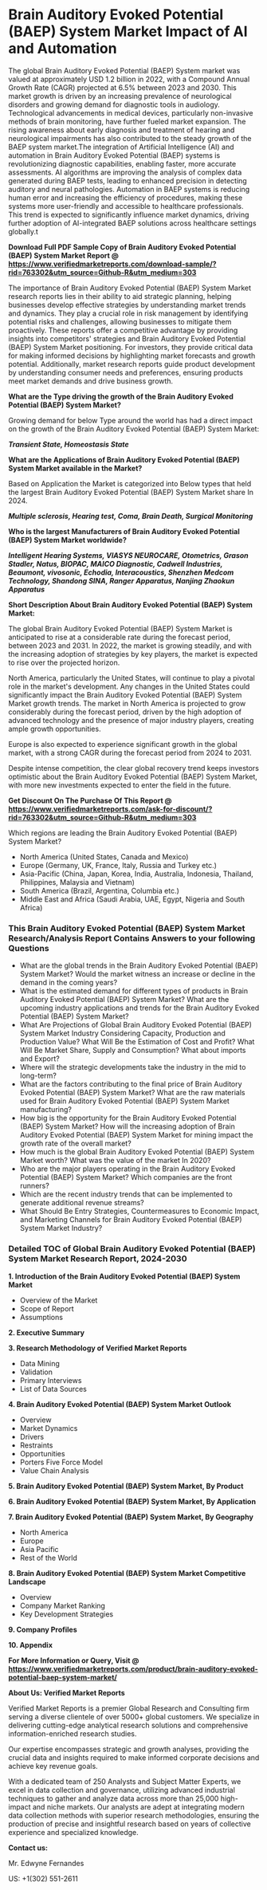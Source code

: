 <meta name="title" content="Global Brain Auditory Evoked Potential (BAEP) System Market Impact of AI and Automation"><meta name="description" content="The global Brain Auditory Evoked Potential (BAEP) System market was valued at approximately USD 1.2 billion in 2022, with a Compound Annual Growth Rate (CAGR) projected a"><meta name="title" content="Brain Auditory Evoked Potential (BAEP) System Market Size, Share, Scope, Trends, Growth, Opportunities, Analysis, Forecast"><h1>Brain Auditory Evoked Potential (BAEP) System Market Impact of AI and Automation</h1>The global Brain Auditory Evoked Potential (BAEP) System market was valued at approximately USD 1.2 billion in 2022, with a Compound Annual Growth Rate (CAGR) projected at 6.5% between 2023 and 2030. This market growth is driven by an increasing prevalence of neurological disorders and growing demand for diagnostic tools in audiology. Technological advancements in medical devices, particularly non-invasive methods of brain monitoring, have further fueled market expansion. The rising awareness about early diagnosis and treatment of hearing and neurological impairments has also contributed to the steady growth of the BAEP system market.The integration of Artificial Intelligence (AI) and automation in Brain Auditory Evoked Potential (BAEP) systems is revolutionizing diagnostic capabilities, enabling faster, more accurate assessments. AI algorithms are improving the analysis of complex data generated during BAEP tests, leading to enhanced precision in detecting auditory and neural pathologies. Automation in BAEP systems is reducing human error and increasing the efficiency of procedures, making these systems more user-friendly and accessible to healthcare professionals. This trend is expected to significantly influence market dynamics, driving further adoption of AI-integrated BAEP solutions across healthcare settings globally.t</p><p id="" class=""><strong>Download Full PDF Sample Copy of Brain Auditory Evoked Potential (BAEP) System Market Report @ <a href="https://www.verifiedmarketreports.com/download-sample/?rid=763302&utm_source=Github-R&utm_medium=303" target="_blank">https://www.verifiedmarketreports.com/download-sample/?rid=763302&utm_source=Github-R&utm_medium=303</a></strong></p><p>The importance of&nbsp;Brain Auditory Evoked Potential (BAEP) System Market research reports lies in their ability to aid strategic planning, helping businesses develop effective strategies by understanding market trends and dynamics. They play a crucial role in risk management by identifying potential risks and challenges, allowing businesses to mitigate them proactively. These reports offer a competitive advantage by providing insights into competitors' strategies and Brain Auditory Evoked Potential (BAEP) System Market positioning. For investors, they provide critical data for making informed decisions by highlighting market forecasts and growth potential. Additionally, market research reports guide product development by understanding consumer needs and preferences, ensuring products meet market demands and drive business growth.</p><p><strong>What are the&nbsp;Type driving the growth of the Brain Auditory Evoked Potential (BAEP) System Market?</strong></p><p id="" class="">Growing demand for below Type around the world has had a direct impact on the growth of the Brain Auditory Evoked Potential (BAEP) System Market:</p><em><strong>Transient State, Homeostasis State</strong></em></p><strong>What are the&nbsp;Applications&nbsp;of Brain Auditory Evoked Potential (BAEP) System Market available in the Market?</strong></p><p id="" class="">Based on Application the Market is categorized into Below types that held the largest Brain Auditory Evoked Potential (BAEP) System Market share In 2024.</p><em><strong>Multiple sclerosis, Hearing test, Coma, Brain Death, Surgical Monitoring</strong></em></p><strong>Who is the largest Manufacturers of Brain Auditory Evoked Potential (BAEP) System Market worldwide?</strong></p><p><em><strong>Intelligent Hearing Systems, VIASYS NEUROCARE, Otometrics, Grason Stadler, Natus, BIOPAC, MAICO Diagnostic, Cadwell Industries, Beaumont, vivosonic, Echodia, Interacoustics, Shenzhen Medcom Technology, Shandong SINA, Ranger Apparatus, Nanjing Zhaokun Apparatus</strong></em></p><p id="" class=""><strong>Short Description About Brain Auditory Evoked Potential (BAEP) System Market:</strong></p><p>The global Brain Auditory Evoked Potential (BAEP) System Market is anticipated to rise at a considerable rate during the forecast period, between 2023 and 2031. In 2022, the market is growing steadily, and with the increasing adoption of strategies by key players, the market is expected to rise over the projected horizon.</p><p>North America, particularly the United States, will continue to play a pivotal role in the market's development. Any changes in the United States could significantly impact the Brain Auditory Evoked Potential (BAEP) System Market growth trends. The market in North America is projected to grow considerably during the forecast period, driven by the high adoption of advanced technology and the presence of major industry players, creating ample growth opportunities.</p><p>Europe is also expected to experience significant growth in the global market, with a strong CAGR during the forecast period from 2024 to 2031.</p><p>Despite intense competition, the clear global recovery trend keeps investors optimistic about the Brain Auditory Evoked Potential (BAEP) System Market, with more new investments expected to enter the field in the future.</p><p id="" class=""><strong>Get Discount On The Purchase Of This Report @ <a href="https://www.verifiedmarketreports.com/ask-for-discount/?rid=763302&utm_source=Github-R&utm_medium=303" target="_blank">https://www.verifiedmarketreports.com/ask-for-discount/?rid=763302&utm_source=Github-R&utm_medium=303</a></strong></p>Which regions are leading the Brain Auditory Evoked Potential (BAEP) System Market?</p><ul><li>North America (United States, Canada and Mexico)</li><li>Europe (Germany, UK, France, Italy, Russia and Turkey etc.)</li><li>Asia-Pacific (China, Japan, Korea, India, Australia, Indonesia, Thailand, Philippines, Malaysia and Vietnam)</li><li>South America (Brazil, Argentina, Columbia etc.)</li><li>Middle East and Africa (Saudi Arabia, UAE, Egypt, Nigeria and South Africa)</li></ul><h3 id="" class="">This Brain Auditory Evoked Potential (BAEP) System Market Research/Analysis Report Contains Answers to your following Questions</h3><ul><li>What are the global trends in the Brain Auditory Evoked Potential (BAEP) System Market? Would the market witness an increase or decline in the demand in the coming years?</li><li>What is the estimated demand for different types of products in Brain Auditory Evoked Potential (BAEP) System Market? What are the upcoming industry applications and trends for the Brain Auditory Evoked Potential (BAEP) System Market?</li><li>What Are Projections of Global Brain Auditory Evoked Potential (BAEP) System Market Industry Considering Capacity, Production and Production Value? What Will Be the Estimation of Cost and Profit? What Will Be Market Share, Supply and Consumption? What about imports and Export?</li><li>Where will the strategic developments take the industry in the mid to long-term?</li><li>What are the factors contributing to the final price of Brain Auditory Evoked Potential (BAEP) System Market? What are the raw materials used for Brain Auditory Evoked Potential (BAEP) System Market manufacturing?</li><li>How big is the opportunity for the Brain Auditory Evoked Potential (BAEP) System Market? How will the increasing adoption of Brain Auditory Evoked Potential (BAEP) System Market for mining impact the growth rate of the overall market?</li><li>How much is the global Brain Auditory Evoked Potential (BAEP) System Market worth? What was the value of the market In 2020?</li><li>Who are the major players operating in the Brain Auditory Evoked Potential (BAEP) System Market? Which companies are the front runners?</li><li>Which are the recent industry trends that can be implemented to generate additional revenue streams?</li><li>What Should Be Entry Strategies, Countermeasures to Economic Impact, and Marketing Channels for Brain Auditory Evoked Potential (BAEP) System Market Industry?</li></ul><h3 id="" class="">Detailed TOC of Global Brain Auditory Evoked Potential (BAEP) System Market Research Report, 2024-2030</h3><p id="" class=""><strong>1. Introduction of the Brain Auditory Evoked Potential (BAEP) System Market</strong></p><ul><li>Overview of the Market</li><li>Scope of Report</li><li>Assumptions</li></ul><p id="" class=""><strong>2. Executive Summary</strong></p><p id="" class=""><strong>3. Research Methodology of Verified Market Reports</strong></p><ul><li>Data Mining</li><li>Validation</li><li>Primary Interviews</li><li>List of Data Sources</li></ul><p id="" class=""><strong>4. Brain Auditory Evoked Potential (BAEP) System Market Outlook</strong></p><ul><li>Overview</li><li>Market Dynamics</li><li>Drivers</li><li>Restraints</li><li>Opportunities</li><li>Porters Five Force Model</li><li>Value Chain Analysis</li></ul><p id="" class=""><strong>5. Brain Auditory Evoked Potential (BAEP) System Market, By Product</strong></p><p id="" class=""><strong>6. Brain Auditory Evoked Potential (BAEP) System Market, By Application</strong></p><p id="" class=""><strong>7. Brain Auditory Evoked Potential (BAEP) System Market, By Geography</strong></p><ul><li>North America</li><li>Europe</li><li>Asia Pacific</li><li>Rest of the World</li></ul><p id="" class=""><strong>8. Brain Auditory Evoked Potential (BAEP) System Market Competitive Landscape</strong></p><ul><li>Overview</li><li>Company Market Ranking</li><li>Key Development Strategies</li></ul><p id="" class=""><strong>9. Company Profiles</strong></p><p id="" class=""><strong>10. Appendix</strong></p><p id="" class=""><strong>For More Information or Query, Visit @ <a href="https://www.verifiedmarketreports.com/product/brain-auditory-evoked-potential-baep-system-market/" target="_blank">https://www.verifiedmarketreports.com/product/brain-auditory-evoked-potential-baep-system-market/</a></strong></p><p id="" class=""><strong>About Us: Verified Market Reports</strong></p><p id="" class="">Verified Market Reports is a premier Global Research and Consulting firm serving a diverse clientele of over 5000+ global customers. We specialize in delivering cutting-edge analytical research solutions and comprehensive information-enriched research studies.</p><p id="" class="">Our expertise encompasses strategic and growth analyses, providing the crucial data and insights required to make informed corporate decisions and achieve key revenue goals.</p><p id="" class="">With a dedicated team of 250 Analysts and Subject Matter Experts, we excel in data collection and governance, utilizing advanced industrial techniques to gather and analyze data across more than 25,000 high-impact and niche markets. Our analysts are adept at integrating modern data collection methods with superior research methodologies, ensuring the production of precise and insightful research based on years of collective experience and specialized knowledge.</p><p id="" class=""><strong>Contact us:</strong></p><p id="" class="">Mr. Edwyne Fernandes</p><p id="" class="">US: +1(302) 551-2611</p>